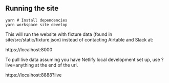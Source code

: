 ## Running the site

```
yarn # Install dependencies
yarn workspace site develop
```

This will run the website with fixture data (found in site/src/static/fixture.json)
instead of contacting Airtable and Slack at:

https://localhost:8000

To pull live data assuming you have Netlify local development
set up, use ?live=anything at the end of the url.

https://localhost:8888?live
